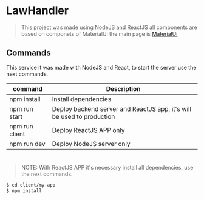 # LawHandler

>This project was made using NodeJS and ReactJS
>all components are based on componets of MaterialUi
>the main page is [MaterialUi](https://material-ui.com/)


## Commands

This service it was made with NodeJS and React, to start the server use the next commands.

| command | Description |
| ------ | ------ |
| npm install | Install dependencies |
| npm run start | Deploy backend server and ReactJS app, it's will be used to production |
| npm run client | Deploy ReactJS APP only|
| npm run dev | Deploy NodeJS server only |

#
>NOTE: With ReactJS APP it's necessary install all dependencies, use the next commands.

```sh
$ cd client/my-app
$ npm install
```

